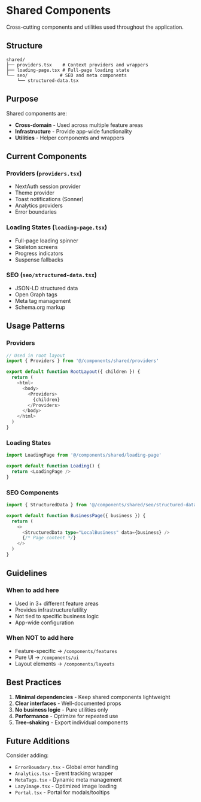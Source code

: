 # Shared Components

Cross-cutting components and utilities used throughout the application.

## Structure

```
shared/
├── providers.tsx    # Context providers and wrappers
├── loading-page.tsx # Full-page loading state
└── seo/            # SEO and meta components
    └── structured-data.tsx
```

## Purpose

Shared components are:
- **Cross-domain** - Used across multiple feature areas
- **Infrastructure** - Provide app-wide functionality
- **Utilities** - Helper components and wrappers

## Current Components

### Providers (`providers.tsx`)
- NextAuth session provider
- Theme provider
- Toast notifications (Sonner)
- Analytics providers
- Error boundaries

### Loading States (`loading-page.tsx`)
- Full-page loading spinner
- Skeleton screens
- Progress indicators
- Suspense fallbacks

### SEO (`seo/structured-data.tsx`)
- JSON-LD structured data
- Open Graph tags
- Meta tag management
- Schema.org markup

## Usage Patterns

### Providers
```typescript
// Used in root layout
import { Providers } from '@/components/shared/providers'

export default function RootLayout({ children }) {
  return (
    <html>
      <body>
        <Providers>
          {children}
        </Providers>
      </body>
    </html>
  )
}
```

### Loading States
```typescript
import LoadingPage from '@/components/shared/loading-page'

export default function Loading() {
  return <LoadingPage />
}
```

### SEO Components
```typescript
import { StructuredData } from '@/components/shared/seo/structured-data'

export default function BusinessPage({ business }) {
  return (
    <>
      <StructuredData type="LocalBusiness" data={business} />
      {/* Page content */}
    </>
  )
}
```

## Guidelines

### When to add here
- Used in 3+ different feature areas
- Provides infrastructure/utility
- Not tied to specific business logic
- App-wide configuration

### When NOT to add here
- Feature-specific → `/components/features`
- Pure UI → `/components/ui`
- Layout elements → `/components/layouts`

## Best Practices

1. **Minimal dependencies** - Keep shared components lightweight
2. **Clear interfaces** - Well-documented props
3. **No business logic** - Pure utilities only
4. **Performance** - Optimize for repeated use
5. **Tree-shaking** - Export individual components

## Future Additions

Consider adding:
- `ErrorBoundary.tsx` - Global error handling
- `Analytics.tsx` - Event tracking wrapper
- `MetaTags.tsx` - Dynamic meta management
- `LazyImage.tsx` - Optimized image loading
- `Portal.tsx` - Portal for modals/tooltips